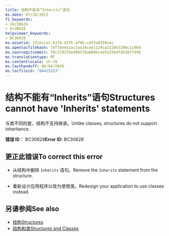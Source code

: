 ```yaml
---
title: 结构不能有“Inherits”语句
ms.date: 07/20/2015
f1_keywords:
- vbc30628
- bc30628
helpviewer_keywords:
- BC30628
ms.assetid: 131ecce1-6378-43fb-af0b-cdf5a0350cec
ms.openlocfilehash: 74f7be4a1ac3aa24ceb1124ca2228e3106c1c060
ms.sourcegitcommit: f8c270376ed905f6a8896ce0fe25b4f4b38ff498
ms.translationtype: MT
ms.contentlocale: zh-CN
ms.lasthandoff: 06/04/2020
ms.locfileid: "84415253"
---
```

# <a name="structures-cannot-have-inherits-statements"></a><span data-ttu-id="f52d7-102">结构不能有“Inherits”语句</span><span class="sxs-lookup"><span data-stu-id="f52d7-102">Structures cannot have 'Inherits' statements</span></span>
<span data-ttu-id="f52d7-103">与类不同的是，结构不支持继承。</span><span class="sxs-lookup"><span data-stu-id="f52d7-103">Unlike classes, structures do not support inheritance.</span></span>  
  
 <span data-ttu-id="f52d7-104">**错误 ID：** BC30628</span><span class="sxs-lookup"><span data-stu-id="f52d7-104">**Error ID:** BC30628</span></span>  
  
## <a name="to-correct-this-error"></a><span data-ttu-id="f52d7-105">更正此错误</span><span class="sxs-lookup"><span data-stu-id="f52d7-105">To correct this error</span></span>  
  
- <span data-ttu-id="f52d7-106">从结构中删除 `Inherits` 语句。</span><span class="sxs-lookup"><span data-stu-id="f52d7-106">Remove the `Inherits` statement from the structure.</span></span>  
  
- <span data-ttu-id="f52d7-107">重新设计应用程序以改为使用类。</span><span class="sxs-lookup"><span data-stu-id="f52d7-107">Redesign your application to use classes instead.</span></span>  
  
## <a name="see-also"></a><span data-ttu-id="f52d7-108">另请参阅</span><span class="sxs-lookup"><span data-stu-id="f52d7-108">See also</span></span>

- [<span data-ttu-id="f52d7-109">结构</span><span class="sxs-lookup"><span data-stu-id="f52d7-109">Structures</span></span>](../programming-guide/language-features/data-types/structures.md)
- [<span data-ttu-id="f52d7-110">结构和类</span><span class="sxs-lookup"><span data-stu-id="f52d7-110">Structures and Classes</span></span>](../programming-guide/language-features/data-types/structures-and-classes.md)
